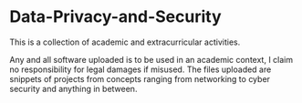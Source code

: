 # Data-Privacy-and-Security
This is a collection of academic and extracurricular activities.

Any and all software uploaded is to be used in an academic context, I claim no responsibility for legal damages if misused.
The files uploaded are snippets of projects from concepts ranging from networking to cyber security and anything in between.  
